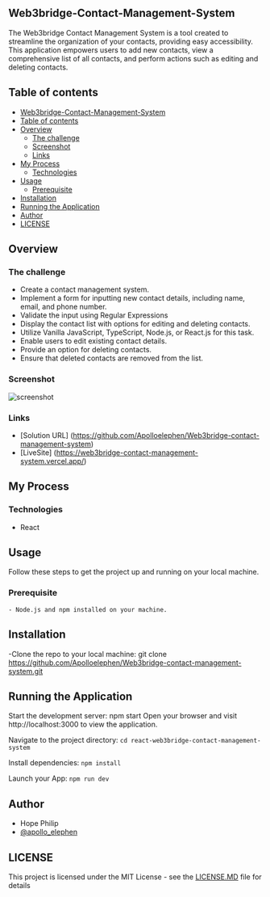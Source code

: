 ## Web3bridge-Contact-Management-System

The Web3bridge Contact Management System is a tool created to streamline the organization of your contacts, providing easy accessibility. This application empowers users to add new contacts, view a comprehensive list of all contacts, and perform actions such as editing and deleting contacts.

## Table of contents

- [Web3bridge-Contact-Management-System](#web3bridge-contact-management-system)
- [Table of contents](#table-of-contents)
- [Overview](#overview)
  - [The challenge](#the-challenge)
  - [Screenshot](#screenshot)
  - [Links](#links)
- [My Process](#my-process)
  - [Technologies](#technologies)
- [Usage](#usage)
  - [Prerequisite](#prerequisite)
- [Installation](#installation)
- [Running the Application](#running-the-application)
- [Author](#author)
- [LICENSE](#license)


## Overview 

### The challenge

- Create a contact management system.
- Implement a form for inputting new contact details, including name, email, and phone number.
- Validate the input using Regular Expressions
- Display the contact list with options for editing and deleting contacts.
- Utilize Vanilla JavaScript, TypeScript, Node.js, or React.js for this task.
- Enable users to edit existing contact details.
- Provide an option for deleting contacts.
- Ensure that deleted contacts are removed from the list.

### Screenshot

![screenshot](https://github.com/Apolloelephen/Web3bridge-contact-management-system/assets/90451195/cac6cc5c-ff93-4684-87ed-4e0e13c76abb)


### Links

- [Solution URL] (https://github.com/Apolloelephen/Web3bridge-contact-management-system)
- [LiveSite] (https://web3bridge-contact-management-system.vercel.app/)

## My Process

### Technologies

- React


## Usage

Follow these steps to get the project up and running on your local machine.

  ### Prerequisite
    - Node.js and npm installed on your machine.
  

  ## Installation
  
-Clone the repo to your local machine: git clone https://github.com/Apolloelephen/Web3bridge-contact-management-system.git

## Running the Application

Start the development server: npm start Open your browser and visit http://localhost:3000 to view the application.



Navigate to the project directory: `cd react-web3bridge-contact-management-system`

Install dependencies: `npm install`

Launch your App: `npm run dev`
## Author

- Hope Philip 
- [@apollo_elephen](https://twitter.com/Apollo_elephen)

## LICENSE

This project is licensed under the MIT License - see the [LICENSE.MD](https://license.md/) file for details
